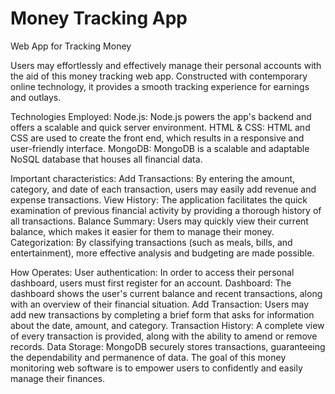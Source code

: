 # Money Tracking App

Web App for Tracking Money

Users may effortlessly and effectively manage their personal accounts with the aid of this money tracking web app. Constructed with contemporary online technology, it provides a smooth tracking experience for earnings and outlays.

Technologies Employed:
Node.js: Node.js powers the app's backend and offers a scalable and quick server environment.
HTML & CSS: HTML and CSS are used to create the front end, which results in a responsive and user-friendly interface.
MongoDB: MongoDB is a scalable and adaptable NoSQL database that houses all financial data.

Important characteristics:
Add Transactions: By entering the amount, category, and date of each transaction, users may easily add revenue and expense transactions.
View History: The application facilitates the quick examination of previous financial activity by providing a thorough history of all transactions.
Balance Summary: Users may quickly view their current balance, which makes it easier for them to manage their money.
Categorization: By classifying transactions (such as meals, bills, and entertainment), more effective analysis and budgeting are made possible.

How Operates:
User authentication: In order to access their personal dashboard, users must first register for an account.
Dashboard: The dashboard shows the user's current balance and recent transactions, along with an overview of their financial situation.
Add Transaction: Users may add new transactions by completing a brief form that asks for information about the date, amount, and category.
Transaction History: A complete view of every transaction is provided, along with the ability to amend or remove records.
Data Storage: MongoDB securely stores transactions, guaranteeing the dependability and permanence of data.
The goal of this money monitoring web software is to empower users to confidently and easily manage their finances.
